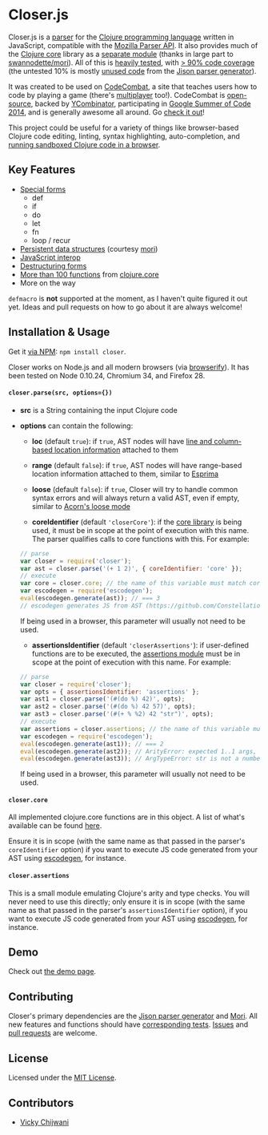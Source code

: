 Closer.js
=========

Closer.js is a [parser](src/grammar.y) for the [Clojure programming language](http://clojure.org/) written in JavaScript, compatible with the [Mozilla Parser API](https://developer.mozilla.org/en-US/docs/SpiderMonkey/Parser_API). It also provides much of the [Clojure core](http://clojuredocs.org/quickref/clojure%20core) library as a [separate module](src/closer-core.coffee) (thanks in large part to [swannodette/mori](http://swannodette.github.io/mori/)). All of this is [heavily tested](http://vickychijwani.github.io/closer.js/spec_runner.html), with [> 90% code coverage](http://vickychijwani.github.io/closer.js/coverage/src/index.html) (the untested 10% is mostly [unused code](http://vickychijwani.github.io/closer.js/coverage/src/parser.js.html) from the [Jison parser generator](http://zaach.github.io/jison/)).

It was created to be used on [CodeCombat](http://codecombat.com), a site that teaches users how to code by playing a game (there's [multiplayer](http://blog.codecombat.com/multiplayer-programming-tournament) too!). CodeCombat is [open-source](https://github.com/codecombat/codecombat), backed by [YCombinator](http://blog.codecombat.com/codecombat-in-y-combinator), participating in [Google Summer of Code 2014](https://www.google-melange.com/gsoc/org2/google/gsoc2014/codecombat), and is generally awesome all around. Go [check it out](http://codecombat.com)!

This project could be useful for a variety of things like browser-based Clojure code editing, linting, syntax highlighting, auto-completion, and [running sandboxed Clojure code in a browser](https://github.com/codecombat/aether).


Key Features
------------

 - [Special forms](http://vickychijwani.github.io/closer.js/spec_runner.html?spec=Closer%20parser)
   - def
   - if
   - do
   - let
   - fn
   - loop / recur
 - [Persistent data structures](http://vickychijwani.github.io/closer.js/spec_runner.html?spec=Closer%20parser) (courtesy [mori](http://swannodette.github.io/mori/))
 - [JavaScript interop](http://vickychijwani.github.io/closer.js/spec_runner.html?spec=Closer%20parser%20JavaScript%20interop)
 - [Destructuring forms](http://vickychijwani.github.io/closer.js/spec_runner.html?spec=Closer%20parser%20Destructuring%20forms)
 - [More than 100 functions](http://vickychijwani.github.io/closer.js/spec_runner.html?spec=Closer%20core%20library) from [clojure.core](http://jafingerhut.github.io/cheatsheet-clj-1.3/cheatsheet-use-title-attribute-cdocs-summary.html)
 - More on the way

`defmacro` is __not__ supported at the moment, as I haven't quite figured it out yet. Ideas and pull requests on how to go about it are always welcome!


Installation & Usage
--------------------

Get it [via NPM](http://npm.im/closer): `npm install closer`.

Closer works on Node.js and all modern browsers (via [browserify](http://browserify.org/)). It has been tested on Node 0.10.24, Chromium 34, and Firefox 28.


#### `closer.parse(src, options={})`

 - __src__ is a String containing the input Clojure code

 - __options__ can contain the following:

   - __loc__ (default `true`): if `true`, AST nodes will have [line and column-based location information](https://developer.mozilla.org/en-US/docs/Mozilla/Projects/SpiderMonkey/Parser_API#Node_objects) attached to them

   - __range__ (default `false`): if `true`, AST nodes will have range-based location information attached to them, similar to [Esprima](http://esprima.org/doc/index.html#usage)

   - __loose__ (default `false`): if `true`, Closer will try to handle common syntax errors and will always return a valid AST, even if empty, similar to [Acorn's loose mode](https://github.com/marijnh/acorn#acorn_loosejs)

   - __coreIdentifier__ (default `'closerCore'`): if the [core library](src/closer-core.coffee) is being used, it must be in scope at the point of execution with this name. The parser qualifies calls to core functions with this. For example:
   ```js
   // parse
   var closer = require('closer');
   var ast = closer.parse('(+ 1 2)', { coreIdentifier: 'core' });
   // execute
   var core = closer.core; // the name of this variable must match coreIdentifier
   var escodegen = require('escodegen');
   eval(escodegen.generate(ast)); // === 3
   // escodegen generates JS from AST (https://github.com/Constellation/escodegen)
   ```
   If being used in a browser, this parameter will usually not need to be used.

   - __assertionsIdentifier__ (default `'closerAssertions'`): if user-defined functions are to be executed, the [assertions module](src/assertions.coffee) must be in scope at the point of execution with this name. For example:
   ```js
   // parse
   var closer = require('closer');
   var opts = { assertionsIdentifier: 'assertions' };
   var ast1 = closer.parse('(#(do %) 42)', opts);
   var ast2 = closer.parse('(#(do %) 42 57)', opts);
   var ast3 = closer.parse('(#(+ % %2) 42 "str")', opts);
   // execute
   var assertions = closer.assertions; // the name of this variable must match assertionsIdentifier
   var escodegen = require('escodegen');
   eval(escodegen.generate(ast1)); // === 2
   eval(escodegen.generate(ast2)); // ArityError: expected 1..1 args, got 2
   eval(escodegen.generate(ast3)); // ArgTypeError: str is not a number
   ```
   If being used in a browser, this parameter will usually not need to be used.


#### `closer.core`

All implemented clojure.core functions are in this object. A list of what's available can be found [here](http://vickychijwani.github.io/closer.js/spec_runner.html?spec=Closer%20core%20library).

Ensure it is in scope (with the same name as that passed in the parser's `coreIdentifier` option) if you want to execute JS code generated from your AST using [escodegen](https://github.com/Constellation/escodegen), for instance.


#### `closer.assertions`

This is a small module emulating Clojure's arity and type checks. You will never need to use this directly; only ensure it is in scope (with the same name as that passed in the parser's `assertionsIdentifier` option), if you want to execute JS code generated from your AST using [escodegen](https://github.com/Constellation/escodegen), for instance.



Demo
----

Check out [the demo page](https://vickychijwani.github.io/closer.js).


Contributing
------------

Closer's primary dependencies are the [Jison parser generator](http://zaach.github.io/jison/) and [Mori](http://swannodette.github.io/mori/). All new features and functions should have [corresponding tests](spec/). [Issues](https://github.com/vickychijwani/closer.js/issues) and [pull requests](https://github.com/vickychijwani/closer.js/pulls) are welcome.


License
-------

Licensed under the [MIT License](LICENSE).


Contributors
------------
 - [Vicky Chijwani](http://github.com/vickychijwani)
